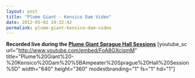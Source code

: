 ```yaml
---
layout: post
title: "Plume Giant - Kensico Dam Video"
date: 2012-05-02 19:32:42
permalink: plume-giant-kensico-dam-video
---
```

**Recorded live during the [Plume Giant Sprague Hall Sessions](http://ampeatermusic.com/plume-giant-the-sprague-sessions)** \[youtube\_sc url="http://www.youtube.com/embed/FoA8GXcismM" title="Plume%20Giant%20-%20Kensico%20Dam%20%5BAmpeater%20Sprague%20Hall%20Session%5D" width="640" height="360" modestbranding="1" fs="1" hd="1"\]
  
  